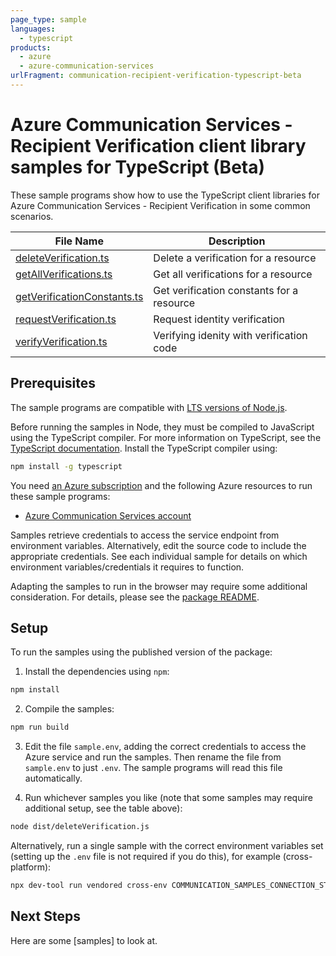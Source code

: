 ```yaml
---
page_type: sample
languages:
  - typescript
products:
  - azure
  - azure-communication-services
urlFragment: communication-recipient-verification-typescript-beta
---
```


# Azure Communication Services - Recipient Verification client library samples for TypeScript (Beta)

These sample programs show how to use the TypeScript client libraries for Azure Communication Services - Recipient Verification in some common scenarios.

| **File Name**                                           | **Description**                           |
| ------------------------------------------------------- | ----------------------------------------- |
| [deleteVerification.ts][deleteverification]             | Delete a verification for a resource      |
| [getAllVerifications.ts][getallverifications]           | Get all verifications for a resource      |
| [getVerificationConstants.ts][getverificationconstants] | Get verification constants for a resource |
| [requestVerification.ts][requestverification]           | Request identity verification             |
| [verifyVerification.ts][verifyverification]             | Verifying idenity with verification code  |

## Prerequisites

The sample programs are compatible with [LTS versions of Node.js](https://github.com/nodejs/release#release-schedule).

Before running the samples in Node, they must be compiled to JavaScript using the TypeScript compiler. For more information on TypeScript, see the [TypeScript documentation][typescript]. Install the TypeScript compiler using:

```bash
npm install -g typescript
```

You need [an Azure subscription][freesub] and the following Azure resources to run these sample programs:

- [Azure Communication Services account][createinstance_azurecommunicationservicesaccount]

Samples retrieve credentials to access the service endpoint from environment variables. Alternatively, edit the source code to include the appropriate credentials. See each individual sample for details on which environment variables/credentials it requires to function.

Adapting the samples to run in the browser may require some additional consideration. For details, please see the [package README][package].

## Setup

To run the samples using the published version of the package:

1. Install the dependencies using `npm`:

```bash
npm install
```

2. Compile the samples:

```bash
npm run build
```

3. Edit the file `sample.env`, adding the correct credentials to access the Azure service and run the samples. Then rename the file from `sample.env` to just `.env`. The sample programs will read this file automatically.

4. Run whichever samples you like (note that some samples may require additional setup, see the table above):

```bash
node dist/deleteVerification.js
```

Alternatively, run a single sample with the correct environment variables set (setting up the `.env` file is not required if you do this), for example (cross-platform):

```bash
npx dev-tool run vendored cross-env COMMUNICATION_SAMPLES_CONNECTION_STRING="<communication samples connection string>" VERIFICATION_ID="<verification id>" node dist/deleteVerification.js
```

## Next Steps

Here are some [samples] <!--TODO: Enable link after release (https://github.com/azure-sdk-for-python/blob/main/samples.json)--> to look at.

[deleteverification]: https://github.com/Azure/azure-sdk-for-js/blob/main/sdk/communication/communication-recipient-verification/samples/v1-beta/typescript/src/deleteVerification.ts
[getallverifications]: https://github.com/Azure/azure-sdk-for-js/blob/main/sdk/communication/communication-recipient-verification/samples/v1-beta/typescript/src/getAllVerifications.ts
[getverificationconstants]: https://github.com/Azure/azure-sdk-for-js/blob/main/sdk/communication/communication-recipient-verification/samples/v1-beta/typescript/src/getVerificationConstants.ts
[requestverification]: https://github.com/Azure/azure-sdk-for-js/blob/main/sdk/communication/communication-recipient-verification/samples/v1-beta/typescript/src/requestVerification.ts
[verifyverification]: https://github.com/Azure/azure-sdk-for-js/blob/main/sdk/communication/communication-recipient-verification/samples/v1-beta/typescript/src/verifyVerification.ts
[freesub]: https://azure.microsoft.com/free/
[createinstance_azurecommunicationservicesaccount]: https://docs.microsoft.com/azure/communication-services/quickstarts/create-communication-resource
[package]: https://github.com/Azure/azure-sdk-for-js/tree/main/sdk/communication/communication-recipient-verification/README.md
[typescript]: https://www.typescriptlang.org/docs/home.html
